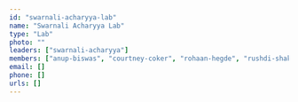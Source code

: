```yaml
---
id: "swarnali-acharyya-lab"
name: "Swarnali Acharyya Lab"
type: "Lab"
photo: ""
leaders: ["swarnali-acharyya"]
members: ["anup-biswas", "courtney-coker", "rohaan-hegde", "rushdi-shakri", "sean-kim", "seoyoung-han", "swarnali-acharyya", "tim-zhong", "wanchao-ma"]
email: []
phone: []
urls: []
---
```

